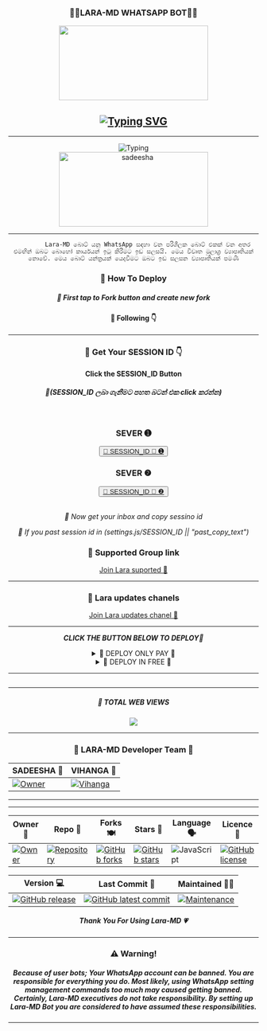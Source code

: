 
<div align="center">
	<h3>👧🏻LARA-MD WHATSAPP BOT👧🏻</h3>
<img src="https://i.ibb.co/YZFg7Pq/IMG-20241127-WA0058.jpg" width="300" height="150">
</div>
<div align="center">
</p>
	
## [![Typing SVG](https://readme-typing-svg.herokuapp.com?font=Rockstar-ExtraBold&color=F00&lines=HELLO+IM+SADDESHA+LARA+MD+DEVELOPER)](https://git.io/typing-svg)

<hr>
<img src="https://readme-typing-svg.herokuapp.com?size=33&width=1000&lines=Welcome+To+Lara-MD...;Created+by+Sadeesha...;World+Best+Whatsapp+User+Bot...;Simple+Java+Script+Bot...;Simple+And+Fast+Deploy...;Thank+You+For+Using+Lara-MD..."
            alt="Typing">

<div align="center">
	<img src="https://moe-counter.glitch.me/get/@Anya_v2-Md?theme=gelbooru" width="300" height="150" alt="sadeesha">
</div>

<hr>

			Lara-MD බොට් යනු WhatsApp සඳහා වන පරිශීලක බොට් එකක් වන අතර එමඟින් ඔබට බොහෝ කාර්යයන් ඉටු කිරීමට ඉඩ සලසයි. මෙය විවෘත මූලාශ්‍ර ව්‍යාපෘතියක් නොවේ. මෙය බොට් යන්ත්‍රයක් යෙදවීමට ඔබට ඉඩ සලසන ව්‍යාපෘතියක් පමණි
       
<h3>🌸 How To Deploy </h3>

<h5>🌸 First tap to Fork button and create new fork</h5>

<h4>🌸 Following 👇</h4>
<hr>	
<h3>🌸 Get Your SESSION ID 👇</h3> 
<h4>Click the SESSION_ID Button</h4>
<h5>🌸(SESSION_ID ලබා ගැනීමට පහත බටන් එක click කරන්න)</h5> 
<br>
<h3>SEVER ➊</h3>
<div align="center">
<button><tr><a href="https://webpair-mega-jxq2.onrender.com">🌸 SESSION_ID 🌸 ➊</a></tr></button>
<br>
<h3>SEVER ❷</h3>
<div align="center">
<button><tr><a href="https://webpair-mega-jxq2.onrender.com">🌸 SESSION_ID 🌸 ❷</a></tr></button>
</div>
<br>

*🌸 Now get your inbox and copy sessino id*

*🌸 If you past session id in (settings.js/SESSION_ID || "past_copy_text")*

<h3>🌸 Supported Group link </h3>
<a href="https://chat.whatsapp.com/Ci5mDk9zEVF95NcuqEtzl4">Join Lara suported 👧</a>
<hr>
<h3>🌸 Lara updates chanels </h3>
<a href="https://whatsapp.com/channel/0029VaD5t8S1nozDfDDjRj2J">Join Lara updates chanel 👧</a>
<hr>

***CLICK THE BUTTON BELOW TO DEPLOY🌸***

 <details close>
<summary>🌸 DEPLOY ONLY PAY 🌸</summary>
	 
--------	 
1.  #### DEPLOY IN HEROKU 

[![Deploy](https://www.herokucdn.com/deploy/button.svg)](https://heroku.com/deploy?template=new)

--------
2.  #### DEPLOY IN REPLIT

   <a href='https://repl.it/github/GlobalTechInfo/SUHAIL-XMD' target="_blank"><img alt='DEPLOY' src='https://img.shields.io/badge/-REPLIT-orange?style=for-the-badge&logo=replit&logoColor=white'/></a>

--------
3.  #### DEPLOY IN KOYEB

<a href='https://app.koyeb.com/auth/signin' target="_blank"><img alt='DEPLOY' src='https://img.shields.io/badge/-KOYEB-blue?style=for-the-badge&logo=koyeb&logoColor=white'/></a>

--------
4.  #### DEPLOY IN GLITCH

<a href='https://glitch.com/signup' target="_blank"><img alt='DEPLOY' src='https://img.shields.io/badge/GLITCH-h?color=pink&style=for-the-badge&logo=glitch'/></a></p>

--------

5.  #### DEPLOY TO CODESPACE

<a href='https://github.com/codespaces/new' target="_blank"><img alt='DEPLOY' src='https://img.shields.io/badge/CODESPACE-h?color=navy&style=for-the-badge&logo=visualstudiocode'/></a></p>

--------

6. #### DEPLOY TO RENDER

<a href='https://dashboard.render.com' target="_blank"><img alt='DEPLOY' src='https://img.shields.io/badge/RENDER-h?color=maroon&style=for-the-badge&logo=render'/></a></p>

--------
7. #### DEPLOY TO RAILWAY

<a href='https://railway.app/new' target="_blank"><img alt='DEPLOY' src='https://img.shields.io/badge/RAILWAY-h?color=black&style=for-the-badge&logo=railway'/></a></p>

--------
</details>
<details close>
<summary>🌸 DEPLOY IN FREE 🌸</summary>

<h5>🌸 Deploy Free Koyeb👇</h5>
<a href="http://koyeb.com" ><img src="https://i.ibb.co/t4KftP0/images.png width="50" height="25"></a>
<hr>
<h5>🌸 Deploy Free Workflows 👇</h5>

```
name: Node.js CI

on:
  push:
    branches:
      - main
  pull_request:
    branches:
      - main

jobs:
  build:

    runs-on: ubuntu-latest

    strategy:
      matrix:
        node-version: [20.x]

    steps:
    - name: Checkout repository
      uses: actions/checkout@v3

    - name: Set up Node.js
      uses: actions/setup-node@v3
      with:
        node-version: ${{ matrix.node-version }}

    - name: Install dependencies
      run: npm install

    - name: Start application
      run: npm start
```	
</details>
<hr>
<img src="http://readme-typing-svg.herokuapp.com?color=d1fa02&center=true&vCenter=true&multiline=false&lines=Created+By+Sadeesha_Min" alt="">
<hr>

<h5>🌸 TOTAL WEB VIEWS</h5>
<img src="https://profile-counter.glitch.me/Sadeesha/count.svg" center>

<hr>

<div align="center">
<h3>🌸 LARA-MD Developer Team 👤</h3>

| SADEESHA 👤              | VIHANGA  👤              |
|---------------------|---------------------|
[![Owner](https://i.ibb.co/q9pChng/IMG-20240924-WA0019.jpg)](https://github.com/sadiyamin/) | [![Vihanga](https://i.ibb.co/chgBVvB/vihanga.jpg)](https://github.com/sadiyamin/) |
</div>
<hr>

<hr>

<div align="center">
    
| Owner 👤             | Repo 🤖              | Forks 🍽️             | Stars 🌟            | Language 🗣️        | Licence 🪪              
|----------------------|----------------------|----------------------|---------------------|---------------------|---------------------|
| [![Owner](https://img.shields.io/badge/Author-sSadeesha-red.svg)](https://github.com/sadiyamin/Alexa/) | [![Repository](https://img.shields.io/badge/Repo-Alexa-red.svg)](https://github.com/sadiyamin/Alexa) | [![GitHub forks](https://badgen.net/github/forks/sadiyamin/Alexa/)](https://GitHub.com/sadiyamin/Alexa/network/) | [![GitHub stars](https://badgen.net/github/stars/sadiyamin/Alexa)](https://GitHub.com/sadiyamin/Alexa/stargazers/) | ![JavaScript](https://img.shields.io/badge/javascript-%23323330.svg?style=for-the-badge&logo=javascript&logoColor=%23F7DF1E) | [![GitHub license](https://img.shields.io/github/license/PikaBotz/anya_v2-md.svg)](https://github.com/sadiyamin/Alexa/blob/master/LICENSE) 

| Version 💻              | Last Commit 💫              | Maintained 🤌🏻             |
|---------------------|---------------------|---------------------|
| [![GitHub release](https://img.shields.io/github/release/sadiyamin/Alexa.svg)](https://GitHub.com/sadiyamin/Alexa/releases/) | [![GitHub latest commit](https://badgen.net/github/last-commit/sadiyamin/Alexa)](https://GitHub.com/sadiyamin/Alexa/commit/) | [![Maintenance](https://img.shields.io/badge/maintained%3F-yes-green.svg)](https://GitHub.com/sadiyamin/Alexa/graphs/commit-activity) |


</div>

<h5>Thank You For Using Lara-MD 💗</h5>

<hr>

<h3>⚠️ Warning!</h3>

<h5>Because of user bots; Your WhatsApp account can be banned. You are responsible for everything you do. Most likely, using WhatsApp setting management commands too much may caused getting banned. Certainly, Lara-MD executives do not take responsibility. By setting up Lara-MD Bot you are considered to have assumed these responsibilities.</h5>
<hr>
